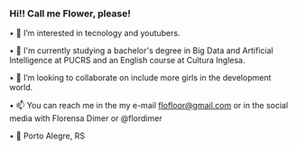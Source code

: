 ### Hi!! Call me Flower, please!

• 👀 I’m interested in tecnology and youtubers.

• 🌱 I'm currently studying a bachelor's degree in Big Data and Artificial Intelligence at PUCRS and an English course at Cultura Inglesa.

• 💞️ I’m looking to collaborate on include more girls in the development world.

• 📫 You can reach me in the my e-mail flofloor@gmail.com or in the social media with Florensa Dimer or @flordimer

• 📌 Porto Alegre, RS
